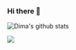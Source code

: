 ### Hi there 👋

<!--
**thienkt/thienkt** is a ✨ _special_ ✨ repository because its `README.md` (this file) appears on your GitHub profile.

Here are some ideas to get you started:

- 🔭 I’m currently working on ...
- 🌱 I’m currently learning ...
- 👯 I’m looking to collaborate on ...
- 🤔 I’m looking for help with ...
- 💬 Ask me about ...
- 📫 How to reach me: ...
- 😄 Pronouns: ...
- ⚡ Fun fact: ...
-->


![Dima's github stats](https://github-readme-stats.vercel.app/api?username=thienkt)


![](https://komarev.com/ghpvc/?username=thienkt&color=brightgreen)
